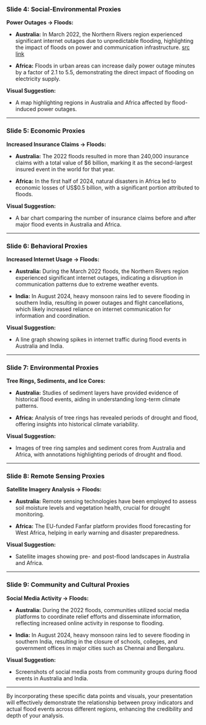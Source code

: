 ### **Slide 4: Social-Environmental Proxies**

**Power Outages → Floods:**

- **Australia:** In March 2022, the Northern Rivers region experienced significant internet outages due to unpredictable flooding, highlighting the impact of floods on power and communication infrastructure. [src link](https://www.datacenterdynamics.com/en/news/extreme-weather-causes-outages-in-the-us-and-australia/?utm_source=chatgpt.com)


- **Africa:** Floods in urban areas can increase daily power outage minutes by a factor of 2.1 to 5.5, demonstrating the direct impact of flooding on electricity supply. 

**Visual Suggestion:**

- A map highlighting regions in Australia and Africa affected by flood-induced power outages.

---

### **Slide 5: Economic Proxies**

**Increased Insurance Claims → Floods:**

- **Australia:** The 2022 floods resulted in more than 240,000 insurance claims with a total value of $6 billion, marking it as the second-largest insured event in the world for that year. 

- **Africa:** In the first half of 2024, natural disasters in Africa led to economic losses of US$0.5 billion, with a significant portion attributed to floods. 

**Visual Suggestion:**

- A bar chart comparing the number of insurance claims before and after major flood events in Australia and Africa.

---

### **Slide 6: Behavioral Proxies**

**Increased Internet Usage → Floods:**

- **Australia:** During the March 2022 floods, the Northern Rivers region experienced significant internet outages, indicating a disruption in communication patterns due to extreme weather events. 

- **India:** In August 2024, heavy monsoon rains led to severe flooding in southern India, resulting in power outages and flight cancellations, which likely increased reliance on internet communication for information and coordination. 

**Visual Suggestion:**

- A line graph showing spikes in internet traffic during flood events in Australia and India.

---

### **Slide 7: Environmental Proxies**

**Tree Rings, Sediments, and Ice Cores:**

- **Australia:** Studies of sediment layers have provided evidence of historical flood events, aiding in understanding long-term climate patterns.

- **Africa:** Analysis of tree rings has revealed periods of drought and flood, offering insights into historical climate variability.

**Visual Suggestion:**

- Images of tree ring samples and sediment cores from Australia and Africa, with annotations highlighting periods of drought and flood.

---

### **Slide 8: Remote Sensing Proxies**

**Satellite Imagery Analysis → Floods:**

- **Australia:** Remote sensing technologies have been employed to assess soil moisture levels and vegetation health, crucial for drought monitoring.

- **Africa:** The EU-funded Fanfar platform provides flood forecasting for West Africa, helping in early warning and disaster preparedness. 

**Visual Suggestion:**

- Satellite images showing pre- and post-flood landscapes in Australia and Africa.

---

### **Slide 9: Community and Cultural Proxies**

**Social Media Activity → Floods:**

- **Australia:** During the 2022 floods, communities utilized social media platforms to coordinate relief efforts and disseminate information, reflecting increased online activity in response to flooding.

- **India:** In August 2024, heavy monsoon rains led to severe flooding in southern India, resulting in the closure of schools, colleges, and government offices in major cities such as Chennai and Bengaluru. 

**Visual Suggestion:**

- Screenshots of social media posts from community groups during flood events in Australia and India.

---

By incorporating these specific data points and visuals, your presentation will effectively demonstrate the relationship between proxy indicators and actual flood events across different regions, enhancing the credibility and depth of your analysis.

 
